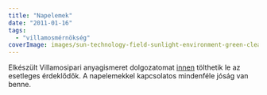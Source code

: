 ```yaml
---
title: "Napelemek"
date: "2011-01-16"
tags: 
  - "villamosmérnökség"
coverImage: images/sun-technology-field-sunlight-environment-green-clean-electricity-energy-eco-solar-panel-power-net-sustainable-renewable-solar-power-solar-energy-photovoltaic-solar-panel-array-photocell-1162040-1.jpg
---
```


Elkészült Villamosipari anyagismeret dolgozatomat [innen](files/Napelemek.pdf) tölthetik le az esetleges érdeklődők. A napelemekkel kapcsolatos mindenféle jóság van benne.
